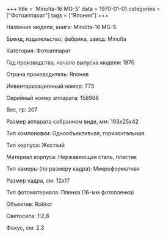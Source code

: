 +++
title = 'Minolta-16 MG-S'
data = 1970-01-01
categories = ["Фотоаппарат"]
tags = ["Япония"]
+++

Название модели, книги: Minolta-16 MG-S

Бренд, издательство, фабрика, завод: Minolta

Категория: Фотоаппарат

Год производства, начало выпуска модели: 1970

Страна производитель: Япония

Инвентаризационный номер: 773

Серийный номер аппарата: 158966

Вес, гр: 207

Размер аппарата  собранном виде, мм: 103х25х42

Тип компоновки: Однообъективная, горизонтальная

Тип корпуса: Жесткий

Материал корпуса: Нержавеющая сталь, пластик

Тип камеры (по размеру кадра): Микроформатная

Размер кадра, см: 12х17

Тип фотоматериала: Пленка (16-мм фотопленка)

Объектив: Rokkor

Светосила: 1:2,8

Фокус, см: 2.3

